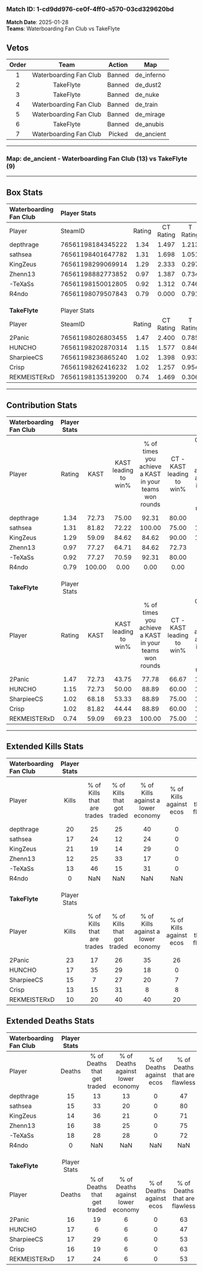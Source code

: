 ### Match ID: 1-cd9dd976-ce0f-4ff0-a570-03cd329620bd  
**Match Date**: 2025-01-28  
**Teams**: Waterboarding Fan Club vs TakeFlyte  

## Vetos  

| Order | Team | Action | Map |
| :---: | :--: | :----: | --- |
| 1 | Waterboarding Fan Club | Banned | de_inferno |
| 2 | TakeFlyte | Banned | de_dust2 |
| 3 | TakeFlyte | Banned | de_nuke |
| 4 | Waterboarding Fan Club | Banned | de_train |
| 5 | Waterboarding Fan Club | Banned | de_mirage |
| 6 | TakeFlyte | Banned | de_anubis |
| 7 | Waterboarding Fan Club | Picked | de_ancient |

---  

### **Map**: de_ancient - Waterboarding Fan Club (13) vs TakeFlyte (9)  
---  

## Box Stats  

| **Waterboarding Fan Club** | Player Stats      |        |           |          |        |       |       |         |        |      |     |
| :- | :- | :-: | :-: | :-: | :-: | :-: | :-: | :-: | :-: | :-: | :-: |
| Player                     | SteamID           | Rating | CT Rating | T Rating |  KAST  |  ADR  | Kills | Assists | Deaths | K/D  | HS% |
| depthrage                  | 76561198184345222 |  1.34  |   1.497   |  1.213   | 72.73  | 94.9  |  20   |    5    |   15   | 1.33 | 25  |
| sathsea                    | 76561198401647782 |  1.31  |   1.698   |  1.051   | 81.82  | 95.8  |  17   |    8    |   15   | 1.13 | 17  |
| KingZeus                   | 76561198299069914 |  1.29  |   2.333   |  0.297   | 59.09  | 91.8  |  21   |    3    |   14   | 1.50 | 80  |
| Zhenn13                    | 76561198882773852 |  0.97  |   1.387   |  0.734   | 77.27  | 67.1  |  12   |   10    |   16   | 0.75 | 58  |
| -TeXaSs                    | 76561198150012805 |  0.92  |   1.312   |  0.746   | 77.27  | 61.2  |  13   |    6    |   18   | 0.72 | 38  |
| R4ndo                      | 76561198079507843 |  0.79  |   0.000   |  0.791   | 100.00 |  0.0  |   0   |    0    |   0    | 0.00 |  0  |
|                            |                   |        |           |          |        |       |       |         |        |      |     |
|                            |                   |        |           |          |        |       |       |         |        |      |     |
|                            |                   |        |           |          |        |       |       |         |        |      |     |
| **TakeFlyte**              | Player Stats      |        |           |          |        |       |       |         |        |      |     |
| Player                     | SteamID           | Rating | CT Rating | T Rating |  KAST  |  ADR  | Kills | Assists | Deaths | K/D  | HS% |
| 2Panic                     | 76561198026803455 |  1.47  |   2.400   |  0.785   | 72.73  | 107.5 |  23   |    4    |   16   | 1.44 | 65  |
| HUNCHO                     | 76561198202870314 |  1.15  |   1.577   |  0.846   | 72.73  | 87.0  |  17   |    6    |   17   | 1.00 | 64  |
| SharpieeCS                 | 76561198236865240 |  1.02  |   1.398   |  0.933   | 68.18  | 79.3  |  15   |    7    |   17   | 0.88 | 60  |
| Crisp                      | 76561198262416232 |  1.02  |   1.257   |  0.954   | 81.82  | 65.6  |  13   |    6    |   16   | 0.81 | 30  |
| REKMEISTERxD               | 76561198135139200 |  0.74  |   1.469   |  0.306   | 59.09  | 71.1  |  10   |    8    |   17   | 0.59 | 80  |
---  

## Contribution Stats  

| **Waterboarding Fan Club** | Player Stats |        |                      |                                                        |                           |                                                             |                          |                                                            |
| :- | :-: | :-: | :-: | :-: | :-: | :-: | :-: | :-: |
| Player                     |    Rating    |  KAST  | KAST leading to win% | % of times you achieve a KAST in your teams won rounds | CT - KAST leading to win% | CT - % of times you achieve a KAST in your teams won rounds | T - KAST leading to win% | T - % of times you achieve a KAST in your teams won rounds |
| depthrage                  |     1.34     | 72.73  |        75.00         |                         92.31                          |           80.00           |                            88.89                            |          66.67           |                           100.00                           |
| sathsea                    |     1.31     | 81.82  |        72.22         |                         100.00                         |           75.00           |                           100.00                            |          66.67           |                           100.00                           |
| KingZeus                   |     1.29     | 59.09  |        84.62         |                         84.62                          |           90.00           |                           100.00                            |          66.67           |                           50.00                            |
| Zhenn13                    |     0.97     | 77.27  |        64.71         |                         84.62                          |           72.73           |                            88.89                            |          50.00           |                           75.00                            |
| -TeXaSs                    |     0.92     | 77.27  |        70.59         |                         92.31                          |           80.00           |                            88.89                            |          57.14           |                           100.00                           |
| R4ndo                      |     0.79     | 100.00 |         0.00         |                          0.00                          |           0.00            |                            0.00                             |           0.00           |                            0.00                            |
|                            |              |        |                      |                                                        |                           |                                                             |                          |                                                            |
|                            |              |        |                      |                                                        |                           |                                                             |                          |                                                            |
|                            |              |        |                      |                                                        |                           |                                                             |                          |                                                            |
| **TakeFlyte**              | Player Stats |        |                      |                                                        |                           |                                                             |                          |                                                            |
| Player                     |    Rating    |  KAST  | KAST leading to win% | % of times you achieve a KAST in your teams won rounds | CT - KAST leading to win% | CT - % of times you achieve a KAST in your teams won rounds | T - KAST leading to win% | T - % of times you achieve a KAST in your teams won rounds |
| 2Panic                     |     1.47     | 72.73  |        43.75         |                         77.78                          |           66.67           |                           100.00                            |          14.29           |                           33.33                            |
| HUNCHO                     |     1.15     | 72.73  |        50.00         |                         88.89                          |           60.00           |                           100.00                            |          33.33           |                           66.67                            |
| SharpieeCS                 |     1.02     | 68.18  |        53.33         |                         88.89                          |           75.00           |                           100.00                            |          28.57           |                           66.67                            |
| Crisp                      |     1.02     | 81.82  |        44.44         |                         88.89                          |           60.00           |                           100.00                            |          25.00           |                           66.67                            |
| REKMEISTERxD               |     0.74     | 59.09  |        69.23         |                         100.00                         |           75.00           |                           100.00                            |          60.00           |                           100.00                           |
---  

## Extended Kills Stats  

| **Waterboarding Fan Club** | Player Stats |                            |                            |                                    |                         |                              |                                 |                                       |                    |           |
| :- | :-: | :-: | :-: | :-: | :-: | :-: | :-: | :-: | :-: | :-: |
| Player                     |    Kills     | % of Kills that are trades | % of Kills that got traded | % of Kills against a lower economy | % of Kills against ecos | % of Kills that are flawless | % of Kills that are close duels | % of Kills that are assisted by flash | Pistol Round Kills | AWP Kills |
| depthrage                  |      20      |             25             |             25             |                 40                 |            0            |              45              |               15                |                   0                   |         0          |     0     |
| sathsea                    |      17      |             24             |             12             |                 24                 |            0            |              71              |                0                |                   0                   |         11         |     0     |
| KingZeus                   |      21      |             19             |             14             |                 29                 |            0            |              57              |                0                |                  24                   |         0          |     5     |
| Zhenn13                    |      12      |             25             |             33             |                 17                 |            0            |              42              |                8                |                   8                   |         0          |     1     |
| -TeXaSs                    |      13      |             46             |             15             |                 31                 |            0            |              54              |                8                |                  15                   |         0          |     0     |
| R4ndo                      |      0       |            NaN             |            NaN             |                NaN                 |           NaN           |             NaN              |               NaN               |                  NaN                  |        null        |   null    |
|                            |              |                            |                            |                                    |                         |                              |                                 |                                       |                    |           |
|                            |              |                            |                            |                                    |                         |                              |                                 |                                       |                    |           |
|                            |              |                            |                            |                                    |                         |                              |                                 |                                       |                    |           |
| **TakeFlyte**              | Player Stats |                            |                            |                                    |                         |                              |                                 |                                       |                    |           |
| Player                     |    Kills     | % of Kills that are trades | % of Kills that got traded | % of Kills against a lower economy | % of Kills against ecos | % of Kills that are flawless | % of Kills that are close duels | % of Kills that are assisted by flash | Pistol Round Kills | AWP Kills |
| 2Panic                     |      23      |             17             |             26             |                 35                 |           26            |              65              |                9                |                   4                   |         0          |     1     |
| HUNCHO                     |      17      |             35             |             29             |                 18                 |            0            |              65              |                0                |                   6                   |         0          |     2     |
| SharpieeCS                 |      15      |             7              |             27             |                 20                 |            7            |              67              |                0                |                   0                   |         0          |     4     |
| Crisp                      |      13      |             15             |             31             |                 8                  |            8            |              62              |                8                |                   0                   |         0          |     0     |
| REKMEISTERxD               |      10      |             20             |             40             |                 40                 |           20            |              70              |               10                |                   0                   |         0          |     0     |
## Extended Deaths Stats  

| **Waterboarding Fan Club** | Player Stats |                             |                                   |                          |                               |                            |                           |               |
| :- | :-: | :-: | :-: | :-: | :-: | :-: | :-: | :-: |
| Player                     |    Deaths    | % of Deaths that get traded | % of Deaths against lower economy | % of Deaths against ecos | % of Deaths that are flawless | % of Deaths that are close | % of Deaths while blinded | Deaths to AWP |
| depthrage                  |      15      |             13              |                13                 |            0             |              47               |             13             |             7             |       0       |
| sathsea                    |      15      |             33              |                20                 |            0             |              80               |             13             |             0             |       0       |
| KingZeus                   |      14      |             36              |                21                 |            0             |              71               |             0              |             0             |       0       |
| Zhenn13                    |      16      |             38              |                25                 |            0             |              75               |             0              |             0             |       0       |
| -TeXaSs                    |      18      |             28              |                28                 |            0             |              72               |             0              |             6             |       0       |
| R4ndo                      |      0       |             NaN             |                NaN                |           NaN            |              NaN              |            NaN             |            NaN            |     null      |
|                            |              |                             |                                   |                          |                               |                            |                           |               |
|                            |              |                             |                                   |                          |                               |                            |                           |               |
|                            |              |                             |                                   |                          |                               |                            |                           |               |
| **TakeFlyte**              | Player Stats |                             |                                   |                          |                               |                            |                           |               |
| Player                     |    Deaths    | % of Deaths that get traded | % of Deaths against lower economy | % of Deaths against ecos | % of Deaths that are flawless | % of Deaths that are close | % of Deaths while blinded | Deaths to AWP |
| 2Panic                     |      16      |             19              |                 6                 |            0             |              63               |             6              |            25             |       2       |
| HUNCHO                     |      17      |              6              |                 6                 |            0             |              47               |             6              |             6             |       3       |
| SharpieeCS                 |      17      |             29              |                 6                 |            0             |              53               |             0              |            18             |       3       |
| Crisp                      |      16      |             19              |                 6                 |            0             |              63               |             6              |             0             |       2       |
| REKMEISTERxD               |      17      |             24              |                 6                 |            0             |              53               |             12             |             0             |       1       |
